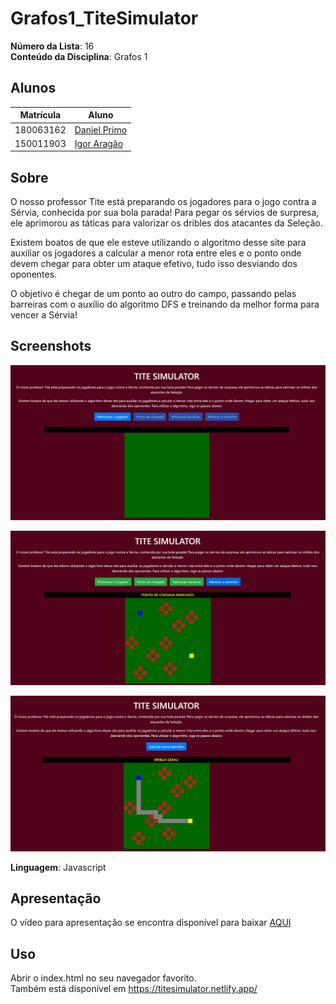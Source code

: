 # Grafos1_TiteSimulator

**Número da Lista**: 16<br>
**Conteúdo da Disciplina**: Grafos 1<br>

## Alunos
| Matrícula | Aluno                                                       |
| --------- | ----------------------------------------------------------- |
| 180063162 | [Daniel Primo](https://github.com/danieldagerom)        |
| 150011903 | [Igor Aragão](https://github.com/roginaldosemog)            |

## Sobre
O nosso professor Tite está preparando os jogadores para o jogo contra a Sérvia, conhecida por sua bola parada! Para pegar os sérvios de surpresa, ele aprimorou as táticas para valorizar os dribles dos atacantes da Seleção.

Existem boatos de que ele esteve utilizando o algoritmo desse site para auxiliar os jogadores a calcular a menor rota entre eles e o ponto onde devem chegar para obter um ataque efetivo, tudo isso desviando dos oponentes.

O objetivo é chegar de um ponto ao outro do campo, passando pelas barreiras com o auxílio do algoritmo DFS e treinando da melhor forma para vencer a Sérvia!

## Screenshots
<p align="center">
  <img src="screenshots/screenshot1.png">
</p>
<p align="center">
  <img src="screenshots/screenshot2.png">
</p>
<p align="center">
  <img src="screenshots/screenshot3.png">
</p>

**Linguagem**: Javascript  

## Apresentação
O vídeo para apresentação se encontra disponível para baixar [AQUI](https://drive.google.com/file/d/1enBjE7iqKg-tahRYLXqJ7FrtqUC17NT4/view?usp=sharing)

## Uso
Abrir o index.html no seu navegador favorito.  
Também está disponível em https://titesimulator.netlify.app/

